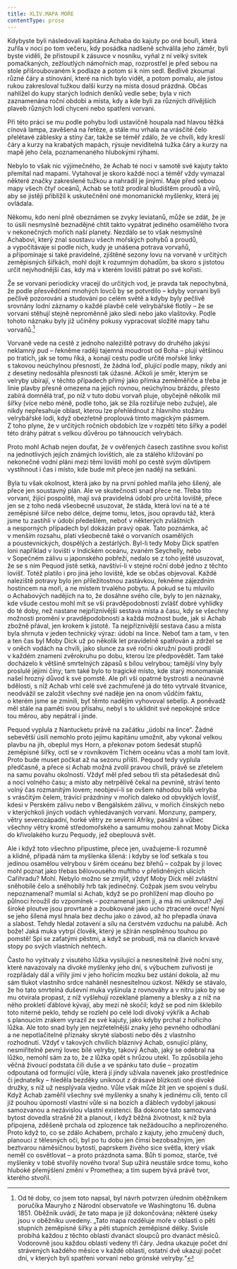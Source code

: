 ```yaml
---
title: XLIV.MAPA MOŘE
contentType: prose
---
```


  

Kdybyste byli následovali kapitána Achaba do kajuty po oné bouři, která zuřila v noci po tom večeru, kdy posádka nadšeně schválila jeho záměr, byli byste viděli, že přistoupil k zásuvce v nosníku, vyňal z ní velký svitek pomačkaných, zežloutlých námořních map, rozprostřel je před sebou na stole přišroubovaném k podlaze a potom si k nim sedl. Bedlivě zkoumal různé čáry a stínování, které na nich bylo vidět, a potom pomalu, ale jistou rukou zakresloval tužkou další kurzy na místa dosud prázdná. Občas nahlížel do kupy starých lodních deníků vedle sebe; byla v nich zaznamenána roční období a místa, kdy a kde byli za různých dřívějších plaveb různých lodí chyceni nebo spatřeni vorvani.

Při této práci se mu podle pohybu lodi ustavičně houpala nad hlavou těžká cínová lampa, zavěšená na řetěze, a stále mu vrhala na vrásčité čelo přelétavé záblesky a stíny čar, takže se téměř zdálo, že ve chvíli, kdy kreslí čáry a kurzy na krabatých mapách, rýsuje neviditelná tužka čáry a kurzy na mapě jeho čela, poznamenaného hlubokými rýhami.

Nebylo to však nic výjimečného, že Achab té noci v samotě své kajuty takto přemítal nad mapami. Vytahoval je skoro každé noci a téměř vždy vymazal některé značky zakreslené tužkou a nahradil je jinými. Maje před sebou mapy všech čtyř oceánů, Achab se totiž prodíral bludištěm proudů a vírů, aby se jistěji přiblížil k uskutečnění oné monomanické myšlenky, která jej ovládala.

Někomu, kdo není plně obeznámen se zvyky leviatanů, může se zdát, že je to úsilí nesmyslně beznadějné chtít takto vypátrat jediného osamělého tvora v nekonečných mořích naší planety. Nezdálo se to však nesmyslné Achabovi, který znal soustavu všech mořských pohybů a proudů, a vypočítávaje si podle nich, kudy je unášena potrava vorvaňů, a připomínaje si také pravidelné, zjištěné sezony lovu na vorvaně v určitých zeměpisných šířkách, mohl dojít k rozumným dohadům, ba skoro s jistotou určit nejvhodnější čas, kdy má v kterém lovišti pátrat po své kořisti.

Že se vorvani periodicky vracejí do určitých vod, je pravda tak nepochybná, že podle přesvědčení mnohých lovců by se potvrdilo – kdyby vorvani byli pečlivě pozorováni a studováni po celém světě a kdyby byly pečlivě srovnány lodní záznamy o každé plavbě celé velrybářské flotily – že se vorvani stěhují stejně neproměnně jako sledi nebo jako vlaštovky. Podle tohoto náznaku byly již učiněny pokusy vypracovat složité mapy tahu vorvaňů.[^6]

Vorvaně vede na cestě z jednoho naleziště potravy do druhého jakýsi neklamný pud – řekněme raději tajemná moudrost od Boha – plují většinou po tratích, jak se tomu říká, a konají cestu podle určité mořské linky s takovou neúchylnou přesností, že žádná loď, plující podle mapy, nikdy ani z desetiny nedosáhla přesnosti tak úžasné. Ačkoli je směr, kterým se velryby ubírají, v těchto případech přímý jako přímka zeměměřiče a třeba je linie plavby přesně omezena na jejich rovnou, neúchylnou brázdu, přesto zabírá domnělá trať, po níž v tuto dobu vorvaň pluje, obyčejně několik mil šířky (více nebo méně, podle toho, jak se žíla rozšiřuje nebo zužuje), ale nikdy nepřesahuje oblast, kterou lze přehlédnout z hlavního stožáru velrybářské lodi, když obezřetně proplouvá tímto magickým pásmem. Z toho plyne, že v určitých ročních obdobích lze v rozpětí této šířky a podél této dráhy pátrat s velkou důvěrou po táhnoucích velrybách.

Proto mohl Achab nejen doufat, že v ověřených časech zastihne svou kořist na jednotlivých jejích známých lovištích, ale za stálého křižování po nekonečné vodní pláni mezi těmi lovišti mohl po cestě svým důvtipem vystihnout i čas i místo, kde bude mít přece jen naději na setkání.

Byla tu však okolnost, která jako by na první pohled mařila jeho šílený, ale přece jen soustavný plán. Ale ve skutečnosti snad přece ne. Třeba tito vorvani, žijící pospolitě, mají svá pravidelná údobí pro určitá loviště, přece jen se z toho nedá všeobecně usuzovat, že stáda, která loví na té a té zeměpisné šířce nebo délce, dejme tomu, letos, jsou opravdu táž, která jsme tu zastihli v údobí předešlém, neboť v některých zvláštních a nesporných případech byl dokázán pravý opak. Tato poznámka, ač v menším rozsahu, platí všeobecně také o vorvaních osamělých a poustevnických, dospělých a zestárlých. Byl-li tedy Moby Dick spatřen loni například v lovišti v Indickém oceánu, zvaném Seychelly, nebo v Sopečném zálivu u japonského pobřeží, nedalo se z toho ještě usuzovat, že se s ním Pequod jistě setká, navštíví-li v stejné roční době jedno z těchto lovišť. Totéž platilo i pro jiná jeho loviště, kde se občas objevoval. Každé naleziště potravy bylo jen příležitostnou zastávkou, řekněme zájezdním hostincem na moři, a ne místem trvalého pobytu. A pokud se tu mluvilo o Achabových nadějích na to, že dosáhne svého cíle, byly to jen náznaky, kde všude cestou mohl mít se vší pravděpodobností zvlášť dobré vyhlídky do té doby, než nastane nejpříznivější sestava místa a času, kdy se všechny možnosti promění v pravděpodobnosti a každá možnost bude, jak si Achab zbožně přával, jen krokem k jistotě. Ta nejpříznivější sestava času a místa byla shrnuta v jeden technický výraz: údobí na lince. Neboť tam a tam, v ten a ten čas byl Moby Dick už po několik let pravidelně spatřován a zdržel se v oněch vodách na chvíli, jako slunce za své roční okružní pouti prodlí v každém znamení zvěrokruhu po dobu, kterou lze předpovědět. Tam také docházelo k většině smrtelných zápasů s bílou velrybou; tamější vlny byly proslulé jejími činy; tam také bylo to tragické místo, kde starý monomaniak našel hrozný důvod k své pomstě. Ale při vší opatrné bystrosti a neúnavné bdělosti, s níž Achab vrhl celé své zachmuřené já do této vytrvalé štvanice, neodvážil se založit všechny své naděje jen na onom vůdčím faktu, o kterém jsme se zmínili, byť těmto nadějím vyhovoval sebelíp. A poněvadž měl stále na paměti svou přísahu, nebyl s to uklidnit své nepokojné srdce tou měrou, aby nepátral i jinde.

Pequod vyplula z Nantucketu právě na začátku „údobí na lince“. Žádné sebevětší úsilí nemohlo proto jejímu kapitánu umožnit, aby vykonal velkou plavbu na jih, obeplul mys Horn, a překonav potom šedesát stupňů zeměpisné šířky, octl se v rovníkovém Tichém oceánu včas a mohl tam lovit. Proto bude muset počkat až na sezonu příští. Pequod tedy vyplula předčasně, a přece si Achab možná zvolil pravou chvíli, právě se zřetelem na samu povahu okolností. Vždyť měl před sebou tři sta pětašedesát dnů a nocí volného času; a místo aby netrpělivě čekal na pevnině, stráví tento volný čas rozmanitým lovem; neobjeví-li se ovšem náhodou bílá velryba s vrásčitým čelem, trávící prázdniny v mořích daleko od obvyklých lovišť, kdesi v Perském zálivu nebo v Bengálském zálivu, v mořích čínských nebo v kterýchkoli jiných vodách vyhledávaných vorvani. Monzuny, pampery, větry severozápadní, horké větry ze severní Afriky, pasátní a vůbec všechny větry kromě středomořského a samumu mohou zahnat Moby Dicka do křivolakého kurzu Pequody, jež obeplouvá svět.

Ale i když toto všechno připustíme, přece jen, uvažujeme-li rozumně a klidně, připadá nám ta myšlenka šílená: i kdyby se loď setkala s tou jedinou osamělou velrybou v širém oceánu bez břehů – cožpak by ji lovec mohl poznat jako třebas bělovousého muftiho v přelidněných ulicích Cařihradu? Mohl. Nebylo možno se zmýlit, vždyť Moby Dick měl zvláštní sněhobílé čelo a sněhobílý hrb tak jedinečný. Cožpak jsem svou velrybu nepoznamenal? mumlal si Achab, když se po prohlížení map dlouho po půlnoci hroužil do vzpomínek – poznamenal jsem ji, a má mi uniknout? Její široké ploutve jsou provrtané a zoubkované jako ucho ztracené ovce! Nyní se jeho šílená mysl hnala bez dechu jako o závod, až ho přepadla únava a slabost. Tehdy hledal zotavení a sílu na čerstvém vzduchu na palubě. Ach bože! Jaká muka vytrpí člověk, který je sžírán nesplněnou touhou po pomstě! Spí se zaťatými pěstmi, a když se probudí, má na dlaních krvavé stopy po svých vlastních nehtech.

Často ho vyštvaly z visutého lůžka vysilující a nesnesitelně živé noční sny, které navazovaly na divoké myšlenky jeho dní, s výbuchem zuřivosti je rozpřádaly dál a vířily jimi v jeho hořícím mozku bez ustání dokola, až mu sám tlukot vlastního srdce naháněl nesnesitelnou úzkost. Někdy se stávalo, že ho tato smrtelná duševní muka vyšinula z rovnováhy a v nitru jako by se mu otvírala propast, z níž vyšlehují rozeklané plameny a blesky a z níž na něho prokletí ďáblové kývají, aby mezi ně skočil; když se pod ním šklebilo toto niterné peklo, tehdy se rozlehl po celé lodi divoký výkřik a Achab s planoucím zrakem vyrazil ze své kajuty, jako kdyby prchal z hořícího lůžka. Ale toto snad byly jen nejzřetelnější znaky jeho pevného odhodlání a ne nepotlačitelné příznaky skryté slabosti nebo děs z vlastního rozhodnutí. Vždyť v takových chvílích bláznivý Achab, osnující plány, nesmiřitelně pevný lovec bílé velryby, takový Achab, jaký se odebral na lůžko, nemohl sám za to, že z lůžka opět s hrůzou utekl. To způsobila jeho věčná živoucí podstata čili duše a ve spánku tato duše – prozatím odpoutaná od formující vůle, která jí jindy užívala navenek jako prostřednice či jednatelky – hleděla bezděky uniknout z drásavé blízkosti oné divoké družky, s níž už nesplývala vjedno. Vůle však může žít jen ve spojení s duší. Když Achab zaměřil všechny své myšlenky a snahy k jedinému cíli, tento cíl již pouhou úporností vlastní vůle si na bozích a ďáblech vydobyl jakousi samozvanou a nezávislou vlastní existenci. Ba dokonce tato samozvaná bytost dovedla strašně žít a planout, i když běžná životnost, k níž byla připojena, zděšeně prchala od zplozence tak nežádoucího a nepřirozeného. Proto když to, co se zdálo Achabem, prchalo z kajuty, jeho zmučený duch, planoucí z tělesných očí, byl po tu dobu jen čímsi bezobsažným, jen beztvarou náměsíčnou bytostí, paprskem živého sice světla, který však neměl co osvětlovat – a proto prázdnota sama. Bůh ti pomoz, starče, tvé myšlenky v tobě stvořily nového tvora! Sup užírá neustále srdce tomu, koho hluboké přemýšlení změní v Promethea; a tím supem bývá právě tvor, kterého stvořil.

[^6]: Od té doby, co jsem toto napsal, byl návrh potvrzen úředním oběžníkem poručíka Mauryho z Národní observatoře ve Washingtonu 16. dubna 1851. Oběžník uvádí, že tato mapa je již dokončována; některé úseky jsou v oběžníku uvedeny. „Tato mapa rozděluje moře v oblasti o pěti stupních zeměpisné šířky a pěti stupních zeměpisné délky. Svisle probíhá každou z těchto oblastí dvanáct sloupců pro dvanáct měsíců. Vodorovně jsou každou oblastí vedeny tři čáry. Jedna ukazuje počet dní strávených každého měsíce v každé oblasti, ostatní dvě ukazují počet dní, v kterých byli spatřeni vorvani nebo grónské velryby.“
